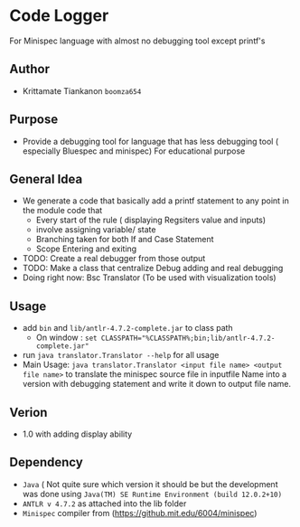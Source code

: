 # Code Logger
For Minispec language with almost no debugging tool except printf's

## Author
- Krittamate Tiankanon `boomza654`

## Purpose
- Provide a debugging tool for language that has less debugging tool ( especially Bluespec and minispec) For educational purpose

## General Idea
- We generate a code that basically add a printf statement to any point in the module code that 
   - Every start of the rule ( displaying Regsiters value and inputs)
   - involve assigning variable/ state
   - Branching taken for both If and Case Statement
   - Scope Entering and exiting
- TODO: Create a real debugger from those output
- TODO: Make a class that centralize Debug adding and real debugging
- Doing right now: Bsc Translator (To be used with visualization tools)
## Usage
- add `bin` and `lib/antlr-4.7.2-complete.jar` to class path
  - On window : `set CLASSPATH="%CLASSPATH%;bin;lib/antlr-4.7.2-complete.jar"`
- run `java translator.Translator --help` for all usage
- Main Usage: `java translator.Translator <input file name> <output file name>` to translate the minispec source file in inputfile Name into a version with debugging statement and write it down to output file name.
## Verion
- 1.0 with adding display ability

## Dependency
- `Java` ( Not quite sure which version it should be but the development was done using `Java(TM) SE Runtime Environment (build 12.0.2+10)`
- `ANTLR v 4.7.2` as attached into the lib folder
- `Minispec` compiler from (https://github.mit.edu/6004/minispec)
